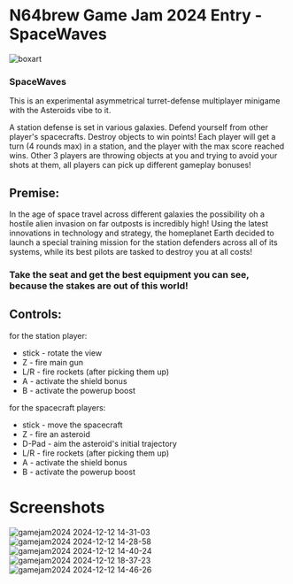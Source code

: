 # N64brew Game Jam 2024 Entry - SpaceWaves

![boxart](https://github.com/user-attachments/assets/50a28a3e-2734-4f4c-9bd0-15fcf4a895d2)

### SpaceWaves

This is an experimental asymmetrical turret-defense multiplayer minigame with the Asteroids vibe to it. 

A station defense is set in various galaxies. Defend yourself from other player's spacecrafts.
Destroy objects to win points! Each player will get a turn (4 rounds max) in a station, and the player with the max score reached wins.
Other 3 players are throwing objects at you and trying to avoid your shots at them, all players can pick up different gameplay bonuses!

## Premise:

In the age of space travel across different galaxies the possibility oh a hostile alien invasion on far outposts is incredibly high!
Using the latest innovations in technology and strategy, the homeplanet Earth decided to launch a special training mission 
for the station defenders across all of its systems, while its best pilots are tasked to destroy you at all costs!

### Take the seat and get the best equipment you can see, because the stakes are out of this world!

## Controls:

for the station player:
  * stick - rotate the view
  * Z - fire main gun
  * L/R - fire rockets (after picking them up)
  * A - activate the shield bonus
  * B - activate the powerup boost

for the spacecraft players:
  * stick - move the spacecraft
  * Z - fire an asteroid
  * D-Pad - aim the asteroid's initial trajectory
  * L/R - fire rockets (after picking them up)
  * A - activate the shield bonus
  * B - activate the powerup boost

# Screenshots
![gamejam2024 2024-12-12 14-31-03](https://github.com/user-attachments/assets/fad5fb0f-1d0b-4c76-b8f8-74cbc80178a7)
![gamejam2024 2024-12-12 14-28-58](https://github.com/user-attachments/assets/ada4a789-6e00-4eaa-b6ae-812a9ee7a2f1)
![gamejam2024 2024-12-12 14-40-24](https://github.com/user-attachments/assets/50b08800-7dc2-4e7f-b8a0-276d6a96ed01)
![gamejam2024 2024-12-12 18-37-23](https://github.com/user-attachments/assets/0d594db2-7345-4af8-9d48-e64c9f7bfd3f)
![gamejam2024 2024-12-12 14-46-26](https://github.com/user-attachments/assets/393ac1dd-59db-4454-a413-83d4515a2490)
